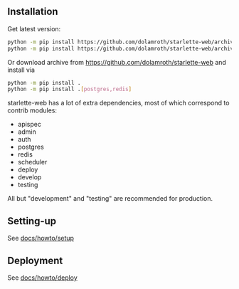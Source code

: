## Installation

Get latest version:

```bash
python -m pip install https://github.com/dolamroth/starlette-web/archive/refs/heads/main.zip#egg=starlette_web
python -m pip install https://github.com/dolamroth/starlette-web/archive/refs/heads/main.zip#egg=starlette_web[postgres,redis]
```

Or download archive from https://github.com/dolamroth/starlette-web and install via

```bash
python -m pip install .
python -m pip install .[postgres,redis]
```

starlette-web has a lot of extra dependencies, most of which correspond to contrib modules:
- apispec
- admin
- auth
- postgres
- redis
- scheduler
- deploy
- develop
- testing

All but "development" and "testing" are recommended for production.

## Setting-up

See [docs/howto/setup](./setup/README.md)

## Deployment

See [docs/howto/deploy](./deploy/README.md)

